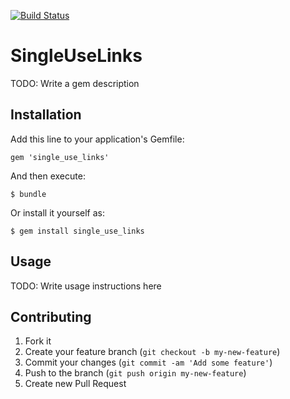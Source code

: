 [![Build Status](https://travis-ci.org/projecthydra/single_use_links.png?branch=master)](https://travis-ci.org/projecthydra/single_use_links)

# SingleUseLinks

TODO: Write a gem description

## Installation

Add this line to your application's Gemfile:

    gem 'single_use_links'

And then execute:

    $ bundle

Or install it yourself as:

    $ gem install single_use_links

## Usage

TODO: Write usage instructions here

## Contributing

1. Fork it
2. Create your feature branch (`git checkout -b my-new-feature`)
3. Commit your changes (`git commit -am 'Add some feature'`)
4. Push to the branch (`git push origin my-new-feature`)
5. Create new Pull Request
